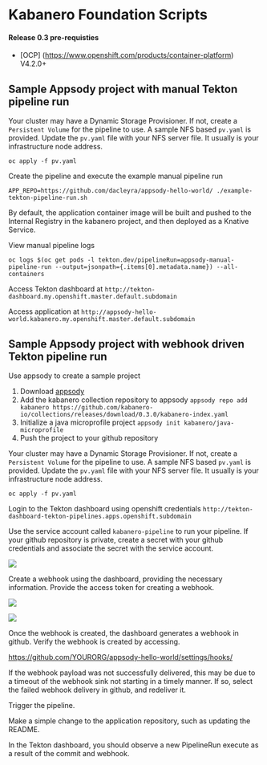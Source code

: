 # Kabanero Foundation Scripts

#### Release 0.3 pre-requisties

 - [OCP] (https://www.openshift.com/products/container-platform)  V4.2.0+


## Sample Appsody project with manual Tekton pipeline run

Your cluster may have a Dynamic Storage Provisioner.  If not, create a `Persistent Volume` for the pipeline to use. A sample NFS based  `pv.yaml` is provided.  Update the `pv.yaml` file with your NFS server file.  It usually is your infrastructure node address.
```
oc apply -f pv.yaml
```

Create the pipeline and execute the example manual pipeline run
```
APP_REPO=https://github.com/dacleyra/appsody-hello-world/ ./example-tekton-pipeline-run.sh
```

By default, the application container image will be built and pushed to the Internal Registry in the kabanero project, and then deployed as a Knative Service.

View manual pipeline logs
```
oc logs $(oc get pods -l tekton.dev/pipelineRun=appsody-manual-pipeline-run --output=jsonpath={.items[0].metadata.name}) --all-containers
```

Access Tekton dashboard at `http://tekton-dashboard.my.openshift.master.default.subdomain`

Access application at `http://appsody-hello-world.kabanero.my.openshift.master.default.subdomain`


## Sample Appsody project with webhook driven Tekton pipeline run

Use appsody to create a sample project

1. Download [appsody](https://github.com/appsody/appsody/releases)
2. Add the kabanero collection repository to appsody `appsody repo add kabanero https://github.com/kabanero-io/collections/releases/download/0.3.0/kabanero-index.yaml`
3. Initialize a java microprofile project `appsody init kabanero/java-microprofile`
4. Push the project to your github repository

Your cluster may have a Dynamic Storage Provisioner.  If not, create a `Persistent Volume` for the pipeline to use. A sample NFS based  `pv.yaml` is provided.  Update the `pv.yaml` file with your NFS server file.  It usually is your infrastructure node address.

```
oc apply -f pv.yaml
```

Login to the Tekton dashboard using openshift credentials `http://tekton-dashboard-tekton-pipelines.apps.openshift.subdomain`

Use the service account called `kabanero-pipeline` to run your pipeline.  If your github repository is private, create a secret with your github credentials and associate the secret with the service account.

![](secret.png)

Create a webhook using the dashboard, providing the necessary information. Provide the access token for creating a webhook.

![](webhook.png)

![](cats.png)

Once the webhook is created, the dashboard generates a webhook in github. Verify the webhook is created by accessing.

https://github.com/YOURORG/appsody-hello-world/settings/hooks/

If the webhook payload was not successfully delivered, this may be due to a timeout of the webhook sink not starting in a timely manner. If so, select the failed webhook delivery in github, and redeliver it.

Trigger the pipeline.

Make a simple change to the application repository, such as updating the README.

In the Tekton dashboard, you should observe a new PipelineRun execute as a result of the commit and webhook.

